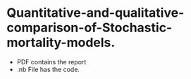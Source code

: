 # Quantitative-and-qualitative-comparison-of-Stochastic-mortality-models.
* PDF contains the report
* .nb File has the code.
